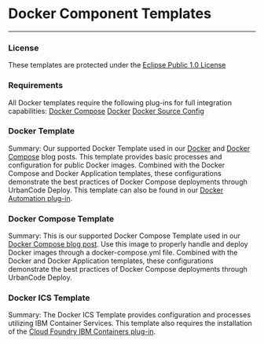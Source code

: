 # Docker Component Templates
---

### License
These templates are protected under the [Eclipse Public 1.0 License](http://www.eclipse.org/legal/epl-v10.html)

### Requirements
All Docker templates require the following  plug-ins for full integration capabilities:
[Docker Compose](https://developer.ibm.com/urbancode/plugin/docker-compose/)
[Docker](https://developer.ibm.com/urbancode/plugin/docker-2/)
[Docker Source Config](https://developer.ibm.com/urbancode/plugin/dockersourceconfig-ibmucd/)

### Docker Template
Summary: Our supported Docker Template used in our [Docker](https://developer.ibm.com/urbancode/2016/03/21/docker-deployments-for-the-enterprise/) and [Docker Compose](https://developer.ibm.com/urbancode/2016/11/23/docker-compose-deployments-enterprise/) blog posts. This template provides basic processes and configuration for public Docker images. Combined with the Docker Compose and Docker Application templates, these configurations demonstrate the best practices of Docker Compose deployments through UrbanCode Deploy. This template can also be found in our [Docker Automation plug-in](https://developer.ibm.com/urbancode/plugin/docker-2/).

### Docker Compose Template
Summary: This is our supported Docker Compose Template used in our [Docker Compose blog post](https://developer.ibm.com/urbancode/2016/11/23/docker-compose-deployments-enterprise/). Use this image to properly handle and deploy Docker images through a docker-compose.yml file. Combined with the Docker and Docker Application templates, these configurations demonstrate the best practices of Docker Compose deployments through UrbanCode Deploy.


### Docker ICS Template
Summary: The Docker ICS Template provides configuration and processes utilizing IBM Container Services. This template also requires the installation of the [Cloud Foundry IBM Containers plug-in](https://developer.ibm.com/urbancode/plugin/cloud-foundry-ibm-containers/).
